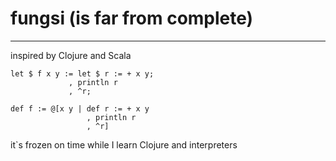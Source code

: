 # fungsi (is far from complete)
---
inspired by Clojure and Scala

```smalltalk
let $ f x y := let $ r := + x y;
             , println r
             , ^r;
             
def f := @[x y | def r := + x y
                 , println r
                 , ^r]
```

it`s frozen on time while I learn Clojure and interpreters